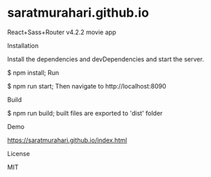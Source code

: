 # saratmurahari.github.io
React+Sass+Router v4.2.2 movie app

Installation


Install the dependencies and devDependencies and start the server.

$ npm install;
Run

$ npm run start;
Then navigate to http://localhost:8090

Build

$ npm run build;
built files are exported to 'dist' folder

Demo

https://saratmurahari.github.io/index.html

License

MIT
